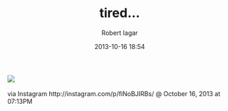 ﻿---
layout: post
title: tired... #nofilter
date: 2013-10-16 18:54
author: "Robert Iagar"
comments: true
tags: [Day to day, IFTTT, Instagram]
---
<div><img src='http://distilleryimage0.s3.amazonaws.com/e4e88230367d11e3bb0922000a1fbf4a_8.jpg' /><br /><br /><div>via Instagram http://instagram.com/p/fiNoBJIRBs/ @ October 16, 2013 at 07:13PM</div><br /></div>
